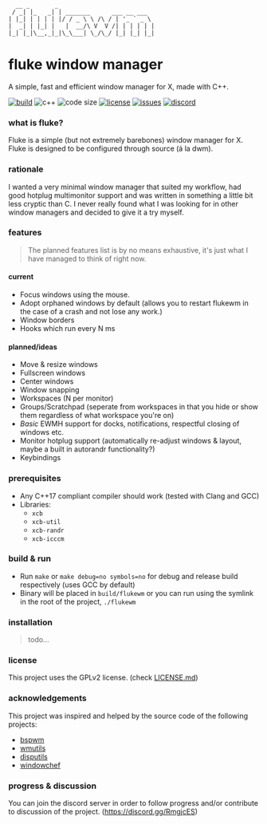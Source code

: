```
  __ _       _
 / _| |_   _| | _______      ___ __ ___
| |_| | | | | |/ / _ \ \ /\ / | '_ ` _ \
|  _| | |_| |   |  __/\ V  V /| | | | | |
|_| |_|\__,_|_|\_\___| \_/\_/ |_| |_| |_|
```

# fluke window manager
A simple, fast and efficient window manager for X, made with C++.

[![build](https://img.shields.io/travis/Jackojc/flukewm.svg?style=flat)](https://travis-ci.org/Jackojc/flukewm)
![c++](https://img.shields.io/badge/c%2B%2B-%3E%3D17-blue.svg?style=flat)
![code size](https://img.shields.io/github/languages/code-size/Jackojc/flukewm.svg)
[![license](https://img.shields.io/github/license/Jackojc/flukewm.svg?style=flat)](./LICENSE)
[![issues](https://img.shields.io/github/issues/Jackojc/flukewm.svg?style=flat)](https://github.com/Jackojc/flukewm/issues)
[![discord](https://img.shields.io/discord/537732103765229590.svg?label=discord&style=flat)](https://discord.gg/RmgjcES)
### what is fluke?
Fluke is a simple (but not extremely barebones) window manager for X. Fluke is designed to be configured through source (á la dwm).

### rationale
I wanted a very minimal window manager that suited my workflow, had good hotplug multimonitor support and was written in something a little bit less cryptic than C. I never really found what I was looking for in other window managers and decided to give it a try myself.

### features
> The planned features list is by no means exhaustive, it's just what I have managed to think of right now.

#### current
- Focus windows using the mouse.
- Adopt orphaned windows by default (allows you to restart flukewm in the case of a crash and not lose any work.)
- Window borders
- Hooks which run every N ms

#### planned/ideas
- Move & resize windows
- Fullscreen windows
- Center windows
- Window snapping
- Workspaces (N per monitor)
- Groups/Scratchpad (seperate from workspaces in that you hide or show them regardless of what workspace you're on)
- _Basic_ EWMH support for docks, notifications, respectful closing of windows etc.
- Monitor hotplug support (automatically re-adjust windows & layout, maybe a built in autorandr functionality?)
- Keybindings

### prerequisites
- Any C++17 compliant compiler should work (tested with Clang and GCC)
- Libraries:
	- `xcb`
	- `xcb-util`
	- `xcb-randr`
	- `xcb-icccm`

### build & run
- Run `make` or `make debug=no symbols=no` for debug and release build respectively (uses GCC by default)
- Binary will be placed in `build/flukewm` or you can run using the symlink in the root of the project, `./flukewm`

### installation
> todo...

### license
This project uses the GPLv2 license. (check [LICENSE.md](LICENSE.md))

### acknowledgements
This project was inspired and helped by the source code of the following projects:
- [bspwm](https://github.com/baskerville/bspwm)
- [wmutils](https://github.com/wmutils/core)
- [disputils](https://github.com/tudurom/disputils)
- [windowchef](https://github.com/tudurom/windowchef)

### progress & discussion
You can join the discord server in order to follow progress and/or contribute to discussion of the project. (https://discord.gg/RmgjcES)

